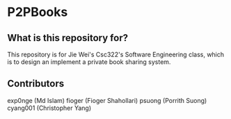 # P2PBooks

## What is this repository for?
This repository is for Jie Wei's Csc322's Software Engineering class, which is to design an implement a private book sharing system.

## Contributors
exp0nge (Md Islam)
fioger (Fioger Shahollari)
psuong (Porrith Suong)
cyang001 (Christopher Yang)
